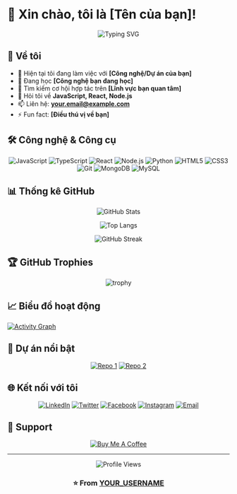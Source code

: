 # 👋 Xin chào, tôi là [Tên của bạn]!

<div align="center">
  
  ![Typing SVG](https://readme-typing-svg.herokuapp.com?font=Fira+Code&pause=1000&color=2E9EF7&center=true&vCenter=true&width=435&lines=Full+Stack+Developer;Always+learning+new+things;Love+to+code+and+create)
  
</div>

## 🚀 Về tôi

- 🔭 Hiện tại tôi đang làm việc với **[Công nghệ/Dự án của bạn]**
- 🌱 Đang học **[Công nghệ bạn đang học]**
- 👯 Tìm kiếm cơ hội hợp tác trên **[Lĩnh vực bạn quan tâm]**
- 💬 Hỏi tôi về **JavaScript, React, Node.js**
- 📫 Liên hệ: **your.email@example.com**
- ⚡ Fun fact: **[Điều thú vị về bạn]**

## 🛠️ Công nghệ & Công cụ

<div align="center">

![JavaScript](https://img.shields.io/badge/-JavaScript-F7DF1E?style=for-the-badge&logo=javascript&logoColor=black)
![TypeScript](https://img.shields.io/badge/-TypeScript-3178C6?style=for-the-badge&logo=typescript&logoColor=white)
![React](https://img.shields.io/badge/-React-61DAFB?style=for-the-badge&logo=react&logoColor=black)
![Node.js](https://img.shields.io/badge/-Node.js-339933?style=for-the-badge&logo=node.js&logoColor=white)
![Python](https://img.shields.io/badge/-Python-3776AB?style=for-the-badge&logo=python&logoColor=white)
![HTML5](https://img.shields.io/badge/-HTML5-E34F26?style=for-the-badge&logo=html5&logoColor=white)
![CSS3](https://img.shields.io/badge/-CSS3-1572B6?style=for-the-badge&logo=css3&logoColor=white)
![Git](https://img.shields.io/badge/-Git-F05032?style=for-the-badge&logo=git&logoColor=white)
![MongoDB](https://img.shields.io/badge/-MongoDB-47A248?style=for-the-badge&logo=mongodb&logoColor=white)
![MySQL](https://img.shields.io/badge/-MySQL-4479A1?style=for-the-badge&logo=mysql&logoColor=white)

</div>

## 📊 Thống kê GitHub

<div align="center">
  
  ![GitHub Stats](https://github-readme-stats.vercel.app/api?username=YOUR_USERNAME&show_icons=true&theme=radical&hide_border=true&bg_color=0D1117)
  
  ![Top Langs](https://github-readme-stats.vercel.app/api/top-langs/?username=YOUR_USERNAME&layout=compact&theme=radical&hide_border=true&bg_color=0D1117)
  
  ![GitHub Streak](https://github-readme-streak-stats.herokuapp.com/?user=YOUR_USERNAME&theme=radical&hide_border=true&background=0D1117)

</div>

## 🏆 GitHub Trophies

<div align="center">
  
  ![trophy](https://github-profile-trophy.vercel.app/?username=YOUR_USERNAME&theme=radical&no-frame=true&no-bg=true&margin-w=4&column=7)
  
</div>

## 📈 Biểu đồ hoạt động

[![Activity Graph](https://github-readme-activity-graph.vercel.app/graph?username=YOUR_USERNAME&theme=github-compact&hide_border=true&bg_color=0D1117)](https://github.com/YOUR_USERNAME)

## 🎯 Dự án nổi bật

<div align="center">

[![Repo 1](https://github-readme-stats.vercel.app/api/pin/?username=YOUR_USERNAME&repo=REPO_NAME&theme=radical&hide_border=true&bg_color=0D1117)](https://github.com/YOUR_USERNAME/REPO_NAME)
[![Repo 2](https://github-readme-stats.vercel.app/api/pin/?username=YOUR_USERNAME&repo=REPO_NAME&theme=radical&hide_border=true&bg_color=0D1117)](https://github.com/YOUR_USERNAME/REPO_NAME)

</div>

## 🌐 Kết nối với tôi

<div align="center">
  
  [![LinkedIn](https://img.shields.io/badge/-LinkedIn-0A66C2?style=for-the-badge&logo=linkedin&logoColor=white)](https://linkedin.com/in/YOUR_PROFILE)
  [![Twitter](https://img.shields.io/badge/-Twitter-1DA1F2?style=for-the-badge&logo=twitter&logoColor=white)](https://twitter.com/YOUR_HANDLE)
  [![Facebook](https://img.shields.io/badge/-Facebook-1877F2?style=for-the-badge&logo=facebook&logoColor=white)](https://facebook.com/YOUR_PROFILE)
  [![Instagram](https://img.shields.io/badge/-Instagram-E4405F?style=for-the-badge&logo=instagram&logoColor=white)](https://instagram.com/YOUR_HANDLE)
  [![Email](https://img.shields.io/badge/-Email-D14836?style=for-the-badge&logo=gmail&logoColor=white)](mailto:your.email@example.com)
  
</div>

## 💖 Support

<div align="center">

[![Buy Me A Coffee](https://img.shields.io/badge/-Buy%20Me%20A%20Coffee-FFDD00?style=for-the-badge&logo=buy-me-a-coffee&logoColor=black)](https://www.buymeacoffee.com/YOUR_USERNAME)

</div>

---

<div align="center">
  
  ![Profile Views](https://komarev.com/ghpvc/?username=YOUR_USERNAME&color=brightgreen&style=for-the-badge)
  
  ### ⭐️ From [YOUR_USERNAME](https://github.com/YOUR_USERNAME)
  
</div>
